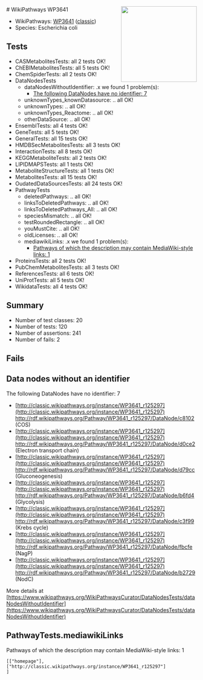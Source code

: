 <img style="float: right; width: 200px" src="https://upload.wikimedia.org/wikipedia/commons/thumb/8/83/Wplogo_with_text_500.png/640px-Wplogo_with_text_500.png" />
# WikiPathways WP3641

* WikiPathways: [WP3641](https://wikipathways.org/pathways/WP3641) ([classic](https://classic.wikipathways.org/instance/WP3641))
* Species: Escherichia coli
## Tests
* CASMetabolitesTests: all 2 tests OK!
* ChEBIMetabolitesTests: all 5 tests OK!
* ChemSpiderTests: all 2 tests OK!
* DataNodesTests
    * dataNodesWithoutIdentifier: .x we found 1 problem(s):
        * [The following DataNodes have no identifier: 7](#d2d32fa6)
    * unknownTypes_knownDatasource: .. all OK!
    * unknownTypes: .. all OK!
    * unknownTypes_Reactome: .. all OK!
    * otherDataSource: .. all OK!
* EnsemblTests: all 4 tests OK!
* GeneTests: all 5 tests OK!
* GeneralTests: all 15 tests OK!
* HMDBSecMetabolitesTests: all 3 tests OK!
* InteractionTests: all 8 tests OK!
* KEGGMetaboliteTests: all 2 tests OK!
* LIPIDMAPSTests: all 1 tests OK!
* MetaboliteStructureTests: all 1 tests OK!
* MetabolitesTests: all 15 tests OK!
* OudatedDataSourcesTests: all 24 tests OK!
* PathwayTests
    * deletedPathways: .. all OK!
    * linksToDeletedPathways: .. all OK!
    * linksToDeletedPathways_All: .. all OK!
    * speciesMismatch: .. all OK!
    * testRoundedRectangle: .. all OK!
    * youMustCite: .. all OK!
    * oldLicenses: .. all OK!
    * mediawikiLinks: .x we found 1 problem(s):
        * [Pathways of which the description may contain MediaWiki-style links: 1](#da69cf45)
* ProteinsTests: all 2 tests OK!
* PubChemMetabolitesTests: all 3 tests OK!
* ReferencesTests: all 6 tests OK!
* UniProtTests: all 5 tests OK!
* WikidataTests: all 4 tests OK!


## Summary

* Number of test classes: 20
* Number of tests: 120
* Number of assertions: 241
* Number of fails: 2

## Fails

<a name="d2d32fa6" />

## Data nodes without an identifier

The following DataNodes have no identifier: 7

* [http://classic.wikipathways.org/instance/WP3641_r125297](http://classic.wikipathways.org/instance/WP3641_r125297) http://rdf.wikipathways.org/Pathway/WP3641_r125297/DataNode/c8102 (COS)
* [http://classic.wikipathways.org/instance/WP3641_r125297](http://classic.wikipathways.org/instance/WP3641_r125297) http://rdf.wikipathways.org/Pathway/WP3641_r125297/DataNode/d0ce2 (Electron transport 
chain)
* [http://classic.wikipathways.org/instance/WP3641_r125297](http://classic.wikipathways.org/instance/WP3641_r125297) http://rdf.wikipathways.org/Pathway/WP3641_r125297/DataNode/d79cc (Gluconeogenesis)
* [http://classic.wikipathways.org/instance/WP3641_r125297](http://classic.wikipathways.org/instance/WP3641_r125297) http://rdf.wikipathways.org/Pathway/WP3641_r125297/DataNode/b6fd4 (Glycolysis)
* [http://classic.wikipathways.org/instance/WP3641_r125297](http://classic.wikipathways.org/instance/WP3641_r125297) http://rdf.wikipathways.org/Pathway/WP3641_r125297/DataNode/c3f99 (Krebs cycle)
* [http://classic.wikipathways.org/instance/WP3641_r125297](http://classic.wikipathways.org/instance/WP3641_r125297) http://rdf.wikipathways.org/Pathway/WP3641_r125297/DataNode/fbcfe (NagP)
* [http://classic.wikipathways.org/instance/WP3641_r125297](http://classic.wikipathways.org/instance/WP3641_r125297) http://rdf.wikipathways.org/Pathway/WP3641_r125297/DataNode/b2729 (NodC)


More details at [https://www.wikipathways.org/WikiPathwaysCurator/DataNodesTests/dataNodesWithoutIdentifier](https://www.wikipathways.org/WikiPathwaysCurator/DataNodesTests/dataNodesWithoutIdentifier)

<a name="da69cf45" />

## PathwayTests.mediawikiLinks

Pathways of which the description may contain MediaWiki-style links: 1
```
[["homepage"],
["http://classic.wikipathways.org/instance/WP3641_r125297"]
]
```


